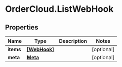 # OrderCloud.ListWebHook

## Properties
Name | Type | Description | Notes
------------ | ------------- | ------------- | -------------
**items** | [**[WebHook]**](WebHook.md) |  | [optional] 
**meta** | [**Meta**](Meta.md) |  | [optional] 


